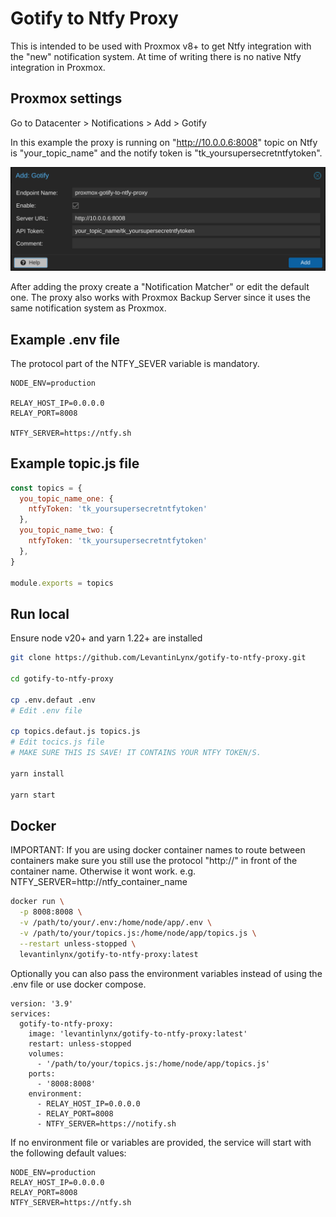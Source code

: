 # Gotify to Ntfy Proxy
This is intended to be used with Proxmox v8+ to get Ntfy integration with the "new" notification system. At time of writing there is no native Ntfy integration in Proxmox.

## Proxmox settings
Go to Datacenter > Notifications > Add > Gotify

In this example the proxy is running on "http://10.0.0.6:8008" topic on Ntfy is "your_topic_name" and the notify token is "tk_yoursupersecretntfytoken".

<img src="imgs/gotify-to-ntfy-proxy-1.png" alt="How to add Gotiy to Ntfy Proxy in Proxmox" width="633" style="max-width:100%;">

After adding the proxy create a "Notification Matcher" or edit the default one.
The proxy also works with Proxmox Backup Server since it uses the same notification system as Proxmox.


## Example .env file

The protocol part of the NTFY_SEVER variable is mandatory.

```env
NODE_ENV=production

RELAY_HOST_IP=0.0.0.0
RELAY_PORT=8008

NTFY_SERVER=https://ntfy.sh
```

## Example topic.js file
```javascript
const topics = {
  you_topic_name_one: {
    ntfyToken: 'tk_yoursupersecretntfytoken'
  },
  you_topic_name_two: {
    ntfyToken: 'tk_yoursupersecretntfytoken'
  },
}

module.exports = topics
```

## Run local

Ensure node v20+ and yarn 1.22+ are installed

```bash
git clone https://github.com/LevantinLynx/gotify-to-ntfy-proxy.git

cd gotify-to-ntfy-proxy

cp .env.defaut .env
# Edit .env file

cp topics.defaut.js topics.js
# Edit tocics.js file
# MAKE SURE THIS IS SAVE! IT CONTAINS YOUR NTFY TOKEN/S.

yarn install

yarn start
```

## Docker

IMPORTANT: If you are using docker container names to route between containers make sure you still use the protocol "http://" in front of the container name. Otherwise it wont work. e.g. NTFY_SERVER=http://ntfy_container_name

```bash
docker run \
  -p 8008:8008 \
  -v /path/to/your/.env:/home/node/app/.env \
  -v /path/to/your/topics.js:/home/node/app/topics.js \
  --restart unless-stopped \
  levantinlynx/gotify-to-ntfy-proxy:latest
```

Optionally you can also pass the environment variables instead of using the .env file or use docker compose.

```docker
version: '3.9'
services:
  gotify-to-ntfy-proxy:
    image: 'levantinlynx/gotify-to-ntfy-proxy:latest'
    restart: unless-stopped
    volumes:
      - '/path/to/your/topics.js:/home/node/app/topics.js'
    ports:
      - '8008:8008'
    environment:
      - RELAY_HOST_IP=0.0.0.0
      - RELAY_PORT=8008
      - NTFY_SERVER=https://notify.sh

```

If no environment file or variables are provided, the service will start with the following default values:

```env
NODE_ENV=production
RELAY_HOST_IP=0.0.0.0
RELAY_PORT=8008
NTFY_SERVER=https://ntfy.sh
```